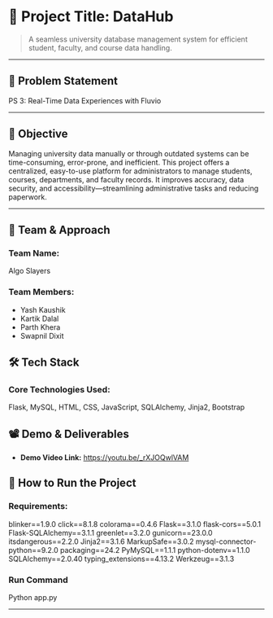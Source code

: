 # 🚀 Project Title: DataHub

> A seamless university database management system for efficient student, faculty, and course data handling.

---

## 📌 Problem Statement

PS 3: Real-Time Data Experiences with Fluvio

---

## 🎯 Objective

Managing university data manually or through outdated systems can be time-consuming, error-prone, and inefficient. This project offers a centralized, easy-to-use platform for administrators to manage students, courses, departments, and faculty records. It improves accuracy, data security, and accessibility—streamlining administrative tasks and reducing paperwork.

---

## 🧠 Team & Approach

### Team Name:  
Algo Slayers

### Team Members:  
- Yash Kaushik
- Kartik Dalal 
- Parth Khera
- Swapnil Dixit


## 🛠️ Tech Stack

### Core Technologies Used:
Flask, MySQL, HTML, CSS, JavaScript, SQLAlchemy, Jinja2, Bootstrap


## 📽️ Demo & Deliverables

- **Demo Video Link:** https://youtu.be/_rXJOQwlVAM

## 🧪 How to Run the Project

### Requirements:
﻿blinker==1.9.0
click==8.1.8
colorama==0.4.6
Flask==3.1.0
flask-cors==5.0.1
Flask-SQLAlchemy==3.1.1
greenlet==3.2.0
gunicorn==23.0.0
itsdangerous==2.2.0
Jinja2==3.1.6
MarkupSafe==3.0.2
mysql-connector-python==9.2.0
packaging==24.2
PyMySQL==1.1.1
python-dotenv==1.1.0
SQLAlchemy==2.0.40
typing_extensions==4.13.2
Werkzeug==3.1.3

### Run Command

Python app.py

-----------------
